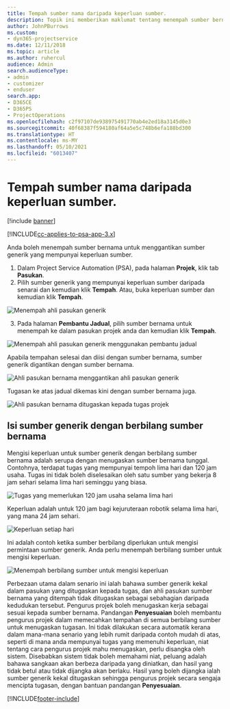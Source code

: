 ```yaml
---
title: Tempah sumber nama daripada keperluan sumber.
description: Topik ini memberikan maklumat tentang menempah sumber bernama untuk keperluan sumber generik.
author: JohnPBurrows
ms.custom:
- dyn365-projectservice
ms.date: 12/11/2018
ms.topic: article
ms.author: ruhercul
audience: Admin
search.audienceType:
- admin
- customizer
- enduser
search.app:
- D365CE
- D365PS
- ProjectOperations
ms.openlocfilehash: c2f97107de938975491770ab4e2ed18a3145d0e3
ms.sourcegitcommit: 40f68387f594180af64a5e5c748b6efa188bd300
ms.translationtype: HT
ms.contentlocale: ms-MY
ms.lasthandoff: 05/10/2021
ms.locfileid: "6013407"
---
```

# <a name="book-named-resources-from-resource-requirements"></a>Tempah sumber nama daripada keperluan sumber.

[!include [banner](../includes/psa-now-project-operations.md)]

[!INCLUDE[cc-applies-to-psa-app-3.x](../includes/cc-applies-to-psa-app-3x.md)]

Anda boleh menempah sumber bernama untuk menggantikan sumber generik yang mempunyai keperluan sumber.

1. Dalam Project Service Automation (PSA), pada halaman **Projek**, klik tab **Pasukan**.
2. Pilih sumber generik yang mempunyai keperluan sumber daripada senarai dan kemudian klik **Tempah**. Atau, buka keperluan sumber dan kemudian klik **Tempah**.


![Menempah ahli pasukan generik](media/RM-how-to-14.png)


3. Pada halaman **Pembantu Jadual**, pilih sumber bernama untuk menempah ke dalam pasukan projek anda dan kemudian klik **Tempah**.

![Menempah ahli pasukan generik menggunakan pembantu jadual](media/RM-how-to-15.png)

Apabila tempahan selesai dan diisi dengan sumber bernama, sumber generik digantikan dengan sumber bernama.

![Ahli pasukan bernama menggantikan ahli pasukan generik](media/RM-how-to-16.png)

Tugasan ke atas jadual dikemas kini dengan sumber bernama juga.

![Ahli pasukan bernama ditugaskan kepada tugas projek](media/RM-how-to-17.png)

## <a name="fulfill-a-generic-resource-with-multiple-named-resources"></a>Isi sumber generik dengan berbilang sumber bernama
Mengisi keperluan untuk sumber generik dengan berbilang sumber bernama adalah serupa dengan menugaskan sumber bernama tunggal. Contohnya, terdapat tugas yang mempunyai tempoh lima hari dan 120 jam usaha. Tugas ini tidak boleh diselesaikan oleh satu sumber yang bekerja 8 jam sehari selama lima hari seminggu yang biasa. 

![Tugas yang memerlukan 120 jam usaha selama lima hari](media/RM-how-to-21.png)

Keperluan adalah untuk 120 jam bagi kejuruteraan robotik selama lima hari, yang mana 24 jam sehari.

![Keperluan setiap hari](media/RM-how-to-22.png)

Ini adalah contoh ketika sumber berbilang diperlukan untuk mengisi permintaan sumber generik. Anda perlu menempah berbilang sumber untuk mengisi keperluan.

![Menempah berbilang sumber untuk mengisi keperluan](media/RM-how-to-23.png)

Perbezaan utama dalam senario ini ialah bahawa sumber generik kekal dalam pasukan yang ditugaskan kepada tugas, dan ahli pasukan sumber bernama yang ditempah tidak ditugaskan sebagai sebahagian daripada kedudukan tersebut. Pengurus projek boleh menugaskan kerja sebagai sesuai kepada sumber bernama. Pandangan **Penyesuaian** boleh membantu pengurus projek dalam memecahkan tempahan di semua berbilang sumber untuk menugaskan tugasan. Ini tidak dilakukan secara automatik kerana dalam mana-mana senario yang lebih rumit daripada contoh mudah di atas, seperti di mana anda mempunyai tugas yang memenuhi keperluan, niat tentang cara pengurus projek mahu menugaskan, perlu disangka oleh sistem. Disebabkan sistem tidak boleh memahami niat, peluang adalah bahawa sangkaan akan berbeza daripada yang diniatkan, dan hasil yang tidak betul atau tidak dijangka akan berlaku. Hasil yang boleh dijangka ialah sumber generik kekal ditugaskan sehingga pengurus projek secara sengaja mencipta tugasan, dengan bantuan pandangan **Penyesuaian**.




[!INCLUDE[footer-include](../includes/footer-banner.md)]